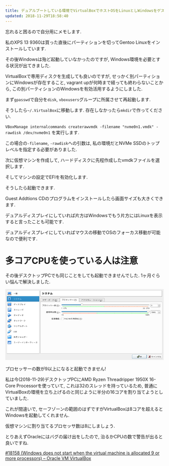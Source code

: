 ```yaml
---
title: デュアルブートしている環境でVirtualBoxでホストOSをLinuxとしWindowsをゲストOSとして起動する
updated: 2018-11-29T18:58:40
---
```


忘れると困るので自分用にメモします.

私のXPS 13 9360は買った直後にパーティションを切ってGentoo Linuxをインストールしています.

その後Windowsは殆ど起動していなかったのですが,
Windows環境を必要とする状況が出てきました.

VirtualBoxで専用ディスクを生成しても良いのですが,
せっかく別パーティションにWindowsが存在すること,
vagrant upが何時まで経っても終わらないことから,
この別パーティションのWindowsを有効活用するようにしました.

まず`gpasswd`で自分を`disk`, `vboxusers`グループに所属させて再起動します.

そうしたら`~/.VirtualBox`に移動します.
存在しなかったら`mkdir`で作ってください.

`VBoxManage internalcommands createrawvmdk -filename "nvme0n1.vmdk" -rawdisk /dev/nvme0n1`
を実行します.

この場合の`-filename`, `-rawdisk`への引数は,
私の環境だとNVMe SSDのトップレベルを指定する必要がありました.

次に仮想マシンを作成して,
ハードディスクに先程作成したvmdkファイルを選択します.

そしてマシンの設定でEFIを有効化します.

そうしたら起動できます.

Guest Addtions CDのプログラムをインストールしたら画面サイズも大きくできます.

デュアルディスプレイにしていれば片方はWindowsでもう片方にはLinuxを表示すると言ったことも可能です.

デュアルディスプレイにしていればマウスの移動でOSのフォーカス移動が可能なので便利です.

# 多コアCPUを使っている人は注意

その後デスクトップPCでも同じことをしても起動できませんでした.
1ヶ月ぐらい悩んで解決しました.

![プロセッサー数](/asset/screenshot-2018-11-29-19-00-26.png)

プロセッサーの数が9以上になると起動できません!

私は今(2018-11-29)デスクトップPCにAMD Ryzen Threadripper 1950X 16-Core Processorを使っていて,
これは32のスレッドを持っているため,
普通にVirtualBoxの環境を立ち上げるのと同じように半分の16コアを割り当てようとしていました.

これが間違いで,
セーフゾーンの範囲のはずですがVirtualBoxは8コアを超えるとWindowsを起動してくれません.

仮想マシンに割り当てるプロセッサ数は8にしましょう.

とりあえずOracleにはバグの届け出をしたので,
治るかCPUの数で警告が出ると良いですね.

[#18158 (Windows does not start when the virtual machine is allocated 9 or more processors) – Oracle VM VirtualBox](https://www.virtualbox.org/ticket/18158)
